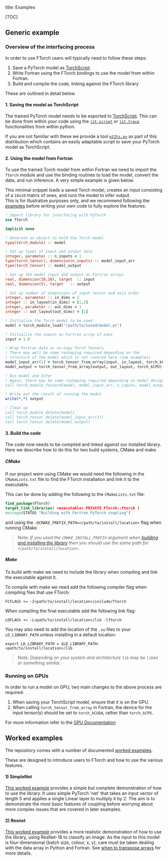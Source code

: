 title: Examples

[TOC]

## Generic example

### Overview of the interfacing process

In order to use FTorch users will typically need to follow these steps:

1. Save a PyTorch model as [TorchScript](https://pytorch.org/docs/stable/jit.html).
2. Write Fortran using the FTorch bindings to use the model from within Fortran.
3. Build and compile the code, linking against the FTorch library

These are outlined in detail below.

#### 1. Saving the model as TorchScript

The trained PyTorch model needs to be exported to
[TorchScript](https://pytorch.org/docs/stable/jit.html).
This can be done from within your code using the
[`jit.script`](https://pytorch.org/docs/stable/generated/torch.jit.script.html#torch.jit.script)
or
[`jit.trace`](https://pytorch.org/docs/stable/generated/torch.jit.trace.html#torch.jit.trace)
functionalities from within python.

If you are not familiar with these we provide a tool
[`pt2ts.py`](https://github.com/Cambridge-ICCS/FTorch/blob/main/utils/pt2ts.py)
as part of this distribution which contains an easily adaptable script to save your
PyTorch model as TorchScript.

#### 2. Using the model from Fortran

To use the trained Torch model from within Fortran we need to import the `ftorch`
module and use the binding routines to load the model, convert the data,
and run inference.
A very simple example is given below.

This minimal snippet loads a saved Torch model, creates an input consisting of a
`10x10` matrix of ones, and runs the model to infer output.  
This is for illustrative purposes only, and we recommend following the
[examples](https://github.com/Cambridge-ICCS/FTorch/tree/main/examples)
before writing your own code to fully explore the features.

```fortran
! Import library for interfacing with PyTorch
use ftorch

implicit none

! Generate an object to hold the Torch model
type(torch_module) :: model

! Set up types of input and output data
integer, parameter :: n_inputs = 1
type(torch_tensor), dimension(n_inputs) :: model_input_arr
type(torch_tensor) :: model_output

! Set up the model input and output as Fortran arrays
real, dimension(10,10), target  :: input
real, dimension(5), target   :: output

! Set up number of dimensions of input tensor and axis order
integer, parameter :: in_dims = 2
integer :: in_layout(in_dims) = [1,2]
integer, parameter :: out_dims = 1
integer :: out_layout(out_dims) = [1]

! Initialise the Torch model to be used
model = torch_module_load("/path/to/saved/model.pt")

! Initialise the inputs as Fortran array of ones
input = 1.0

! Wrap Fortran data as no-copy Torch Tensors
! There may well be some reshaping required depending on the 
! structure of the model which is not covered here (see examples)
model_input_arr(1) = torch_tensor_from_array(input, in_layout, torch_kCPU)
model_output = torch_tensor_from_array(output, out_layout, torch_kCPU)

! Run model and Infer
! Again, there may be some reshaping required depending on model design
call torch_module_forward(model, model_input_arr, n_inputs, model_output)

! Write out the result of running the model
write(*,*) output

! Clean up
call torch_module_delete(model)
call torch_tensor_delete(model_input_arr(1))
call torch_tensor_delete(model_output)
```

#### 3. Build the code

The code now needs to be compiled and linked against our installed library.
Here we describe how to do this for two build systems, CMake and make.

##### CMake
If our project were using CMake we would need the following in the `CMakeLists.txt`
file to find the FTorch installation and link it to the executable.

This can be done by adding the following to the `CMakeLists.txt` file:
```CMake
find_package(FTorch)
target_link_libraries( <executable> PRIVATE FTorch::ftorch )
message(STATUS "Building with Fortran PyTorch coupling")
```
and using the `-DCMAKE_PREFIX_PATH=</path/to/install/location>` flag when running CMake.  

> Note: _If you used the `CMAKE_INSTALL_PREFIX` argument when
> [building and installing the library](https://cambridge-iccs.github.io/FTorch/page/cmake.html)
> then you should use the same path for `</path/to/install/location>`._

##### Make
To build with make we need to include the library when compiling and link the executable
against it.

To compile with make we need add the following compiler flag when compiling files that
use FTorch:
```
FCFLAGS += -I<path/to/install/location>/include/ftorch
```

When compiling the final executable add the following link flag:
```
LDFLAGS += -L<path/to/install/location>/lib -lftorch
```

You may also need to add the location of the `.so` files to your `LD_LIBRARY_PATH`
unless installing in a default location:
```
export LD_LIBRARY_PATH = $LD_LIBRARY_PATH:<path/to/install/location>/lib
```
> Note: _Depending on your system and architecture `lib` may be `lib64` or something similar._

### Running on GPUs

In order to run a model on GPU, two main changes to the above process are required:

1. When saving your TorchScript model, ensure that it is on the GPU.
2. When calling `torch_tensor_from_array` in Fortran, the device for the input
   tensor(s) should be set to `torch_kCUDA`, rather than `torch_kCPU`.

For more information refer to the [GPU Documentation](gpu.html)

## Worked examples

The repository comes with a number of documented
[worked examples](https://github.com/Cambridge-ICCS/FTorch/tree/main/examples).

These are designed to introduce users to FTorch and how to use the various features.

#### 1) SimpleNet

[This worked example](https://github.com/Cambridge-ICCS/FTorch/tree/main/examples/1_SimpleNet)
provides a simple but complete demonstration of how to use the library.
It uses simple PyTorch 'net' that takes an input vector of length 5 and applies a single
Linear layer to multiply it by 2.
The aim is to demonstrate the most basic features of coupling before worrying about
more complex issues that are covered in later examples.

#### 2) Resnet

[This worked example](https://github.com/Cambridge-ICCS/FTorch/tree/main/examples/2_ResNet18)
provides a more realistic demonstration of how to use the library,
using ResNet-18 to classify an image.
As the input to this model is four-dimensional (batch size, colour, x, y),
care must be taken dealing with the data array in Python and Fortran.
See [when to transpose arrays](transposing.html) for more details.
